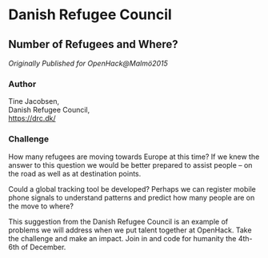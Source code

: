 # Danish Refugee Council

## Number of Refugees and Where?

*Originally Published for OpenHack@Malmö2015*

### Author
Tine Jacobsen,<br>
Danish Refugee Council,<br>
https://drc.dk/

### Challenge 
How many refugees are moving towards Europe at this time? If we knew the answer to this question we would be better prepared to assist people – on the road as well as at destination points.

Could a global tracking tool be developed? Perhaps we can register mobile phone signals to understand patterns and predict how many people are on the move to where?

This suggestion from the Danish Refugee Council is an example of problems we will address when we put talent together at OpenHack. Take the challenge and make an impact. Join in and code for humanity the 4th-6th of December.
